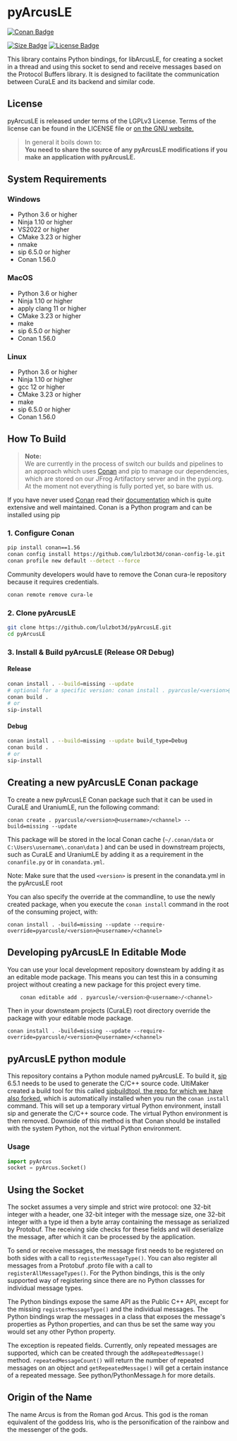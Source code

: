 # pyArcusLE

[![Conan Badge]][Conan]

[![Size Badge]][Size]
[![License Badge]][License]

This library contains Python bindings, for libArcusLE, for creating a socket in a thread and using this socket to send and receive messages
based on the Protocol Buffers library. It is designed to facilitate the communication between CuraLE and its backend and similar code.

## License

pyArcusLE is released under terms of the LGPLv3 License. Terms of the license can be found in the LICENSE file or [on the GNU website.](https://www.gnu.org/licenses/lgpl-3.0.html#license-text)

> In general it boils down to:  
> **You need to share the source of any pyArcusLE modifications if you make an application with pyArcusLE.**

## System Requirements

### Windows

- Python 3.6 or higher
- Ninja 1.10 or higher
- VS2022 or higher
- CMake 3.23 or higher
- nmake
- sip 6.5.0 or higher
- Conan 1.56.0

### MacOS

- Python 3.6 or higher
- Ninja 1.10 or higher
- apply clang 11 or higher
- CMake 3.23 or higher
- make
- sip 6.5.0 or higher
- Conan 1.56.0

### Linux

- Python 3.6 or higher
- Ninja 1.10 or higher
- gcc 12 or higher
- CMake 3.23 or higher
- make
- sip 6.5.0 or higher
- Conan 1.56.0

## How To Build

> **Note:**  
> We are currently in the process of switch our builds and pipelines to an approach which uses [Conan](https://conan.io/)
> and pip to manage our dependencies, which are stored on our JFrog Artifactory server and in the pypi.org.
> At the moment not everything is fully ported yet, so bare with us.

If you have never used [Conan](https://conan.io/) read their [documentation](https://docs.conan.io/en/latest/index.html)
which is quite extensive and well maintained. Conan is a Python program and can be installed using pip

### 1. Configure Conan

```bash
pip install conan==1.56
conan config install https://github.com/lulzbot3d/conan-config-le.git
conan profile new default --detect --force
```

Community developers would have to remove the Conan cura-le repository because it requires credentials.

```bash
conan remote remove cura-le
```

### 2. Clone pyArcusLE

```bash
git clone https://github.com/lulzbot3d/pyArcusLE.git
cd pyArcusLE
```

### 3. Install & Build pyArcusLE (Release OR Debug)

#### Release

```bash
conan install . --build=missing --update
# optional for a specific version: conan install . pyarcusle/<version>@<user>/<channel> --build=missing --update
conan build .
# or
sip-install
```

#### Debug

```bash
conan install . --build=missing --update build_type=Debug
conan build .
# or
sip-install
```

## Creating a new pyArcusLE Conan package

To create a new pyArcusLE Conan package such that it can be used in CuraLE and UraniumLE, run the following command:

```shell
conan create . pyarcusle/<version>@<username>/<channel> --build=missing --update
```

This package will be stored in the local Conan cache (`~/.conan/data` or `C:\Users\username\.conan\data` ) and can be used in downstream
projects, such as CuraLE and UraniumLE by adding it as a requirement in the `conanfile.py` or in `conandata.yml`.

Note: Make sure that the used `<version>` is present in the conandata.yml in the pyArcusLE root

You can also specify the override at the commandline, to use the newly created package, when you execute the `conan install`
command in the root of the consuming project, with:

```shell
conan install . -build=missing --update --require-override=pyarcusle/<version>@<username>/<channel>
```

## Developing pyArcusLE In Editable Mode

You can use your local development repository downsteam by adding it as an editable mode package.
This means you can test this in a consuming project without creating a new package for this project every time.

```bash
    conan editable add . pyarcusle/<version>@<username>/<channel>
```

Then in your downsteam projects (CuraLE) root directory override the package with your editable mode package.

```shell
conan install . -build=missing --update --require-override=pyarcusle/<version>@<username>/<channel>
```

## pyArcusLE python module

This repository contains a Python module named pyArcusLE. To build it, [sip](https://pypi.org/project/sip/) 6.5.1 needs to be used to generate the C/C++ source code. UltiMaker created a build tool for this called [sipbuildtool, the repo for which we have also forked](https://github.com/lulzbot3d/conan-lulzbot-index/recipes/sipbuildtool/conanfile.py), which is automatically installed when you run the `conan install` command. This will set up a temporary virtual Python environment, install sip and generate the C/C++ source code. The virtual Python environment is then removed. Downside of this method is that Conan should be installed with the system Python, not the virtual Python environment.

### Usage

```python
import pyArcus
socket = pyArcus.Socket()
```

## Using the Socket

The socket assumes a very simple and strict wire protocol: one 32-bit integer with a header, one 32-bit integer with the message size, one 32-bit integer with a type id then a byte array containing the message as serialized by Protobuf. The receiving side checks for these fields and will deserialize the message, after which it can be processed by the application.

To send or receive messages, the message first needs to be registered on both sides with a call to `registerMessageType()`. You can also register all messages from a Protobuf .proto file with a call to `registerAllMessageTypes()`. For the Python bindings, this is the only supported way of registering since there are no Python classses for individual message types.

The Python bindings expose the same API as the Public C++ API, except for the missing `registerMessageType()` and the individual messages. The Python bindings wrap the messages in a class that exposes the message's properties as Python properties, and can thus be set the same way you would set any other Python property.

The exception is repeated fields. Currently, only repeated messages are supported, which can be created through the `addRepeatedMessage()` method. `repeatedMessageCount()` will return the number of repeated messages on an object and `getRepeatedMessage()` will get a certain instance of a repeated message. See python/PythonMessage.h for more details.

## Origin of the Name

The name Arcus is from the Roman god Arcus. This god is the roman equivalent of
the goddess Iris, who is the personification of the rainbow and the messenger
of the gods.

<!----------------------------------------------------------------------->

[Conan Badge]: https://img.shields.io/github/actions/workflow/status/lulzbot3d/pyArcusLE/conan-package.yml?style=for-the-badge&logoColor=white&logo=Conan&label=Conan%20Package
[Size Badge]: https://img.shields.io/github/repo-size/lulzbot3d/pyArcusLE?style=for-the-badge&logoColor=white&logo=GoogleAnalytics
[License Badge]: https://img.shields.io/github/license/lulzbot3d/pyArcusLE?style=for-the-badge&logoColor=white&logo=GNU

[Conan]: https://github.com/lulzbot3d/pyArcusLE/actions/workflows/conan-package.yml
[Size]: https://github.com/lulzbot3d/pyArcusLE
[License]: LICENSE
